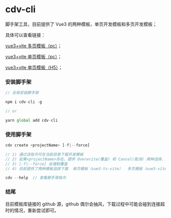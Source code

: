 # cdv-cli

脚手架工具，目前提供了 Vue3 的两种模板，单页开发模板和多页开发模板；

具体可以查看链接：

[vue3+vite 多页模板（pc）](https://github.com/dv-cli/vue3-vite-multiple-page)；

[vue3+vite 单页模板（pc）](https://github.com/dv-cli/vue3-ts-vite)；

[vue3+vite 单页模板（H5）](https://github.com/dv-cli/vue3-ts-vite-h5)；

### 安装脚手架

```javascript
// 全局安装脚手架

npm i cdv-cli -g

// or

yarn global add cdv-cli

```

### 使用脚手架

```javascript
cdv create <projectName> [-f|--force]

// 1) 通过该指令可在当前目录下载开发模板
// 2) 如果<projectName>存在，提供 Overwrite(覆盖) 和 Cancel(取消) 两种选择，选择Overwrite，则覆盖
// 3) [-f|--force] 会强制覆盖
// 4) 目前提供了两种模板选择下载  单页模板（vue3-ts-vite）  多页模板（vue3-vite-multiple-page）

cdv --help  // 查看脚手架指令
```

### 结尾

目前模板库链接的 github 源，github 偶尔会抽风，下载过程中可能会碰到连接超时的情况，重新尝试即可。
